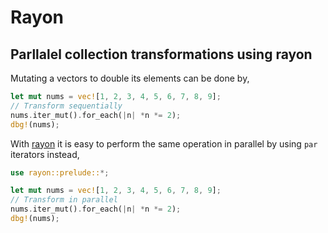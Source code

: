 # Rayon

## Parllalel collection transformations using rayon

Mutating a vectors to double its elements can be done by,

```rust
let mut nums = vec![1, 2, 3, 4, 5, 6, 7, 8, 9];
// Transform sequentially
nums.iter_mut().for_each(|n| *n *= 2);
dbg!(nums);
```

With [rayon](https://docs.rs/rayon/1.3.0/rayon/) it is easy to perform the same operation in parallel by using `par` iterators instead,


```rust
use rayon::prelude::*;

let mut nums = vec![1, 2, 3, 4, 5, 6, 7, 8, 9];
// Transform in parallel
nums.iter_mut().for_each(|n| *n *= 2);
dbg!(nums);
```
